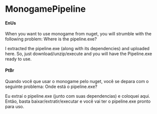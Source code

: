 # MonogamePipeline

#### EnUs
When you want to use monogame from nuget, you will strumble with the following problem: Where is the pipeline.exe?

I extracted the pipeline.exe (along with its dependencies) and uploaded here. So, just download/unzip/execute and you will have the Pipeline.exe ready to use.

#### PtBr
Quando você que usar o monogame pelo nuget, você se depara com o seguinte problema: Onde está o pipeline.exe?

Eu extraí o pipeline.exe (junto com suas dependencias) e coloquei aqui. Então, basta baixar/extratir/executar e você vai ter o pipeline.exe pronto para uso.
